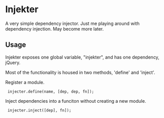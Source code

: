 # Injekter

A very simple dependency injector. Just me playing around with dependency injection. May become more later.

## Usage

Injekter exposes one global variable, "injekter", and has one dependency, jQuery.

Most of the functionality is housed in two methods, 'define' and 'inject'.

Register a module.

     injecter.define(name, [dep, dep, fn]);

Inject dependencies into a funciton without creating a new module.

     injecter.inject([dep], fn]);
